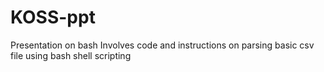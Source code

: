 # KOSS-ppt
Presentation on bash
Involves code and instructions on parsing basic csv file using bash shell scripting
